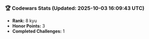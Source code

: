 ### 🏆 Codewars Stats (Updated: 2025-10-03 16:09:43 UTC)

- **Rank:** 8 kyu
- **Honor Points:** 3
- **Completed Challenges:** 1
